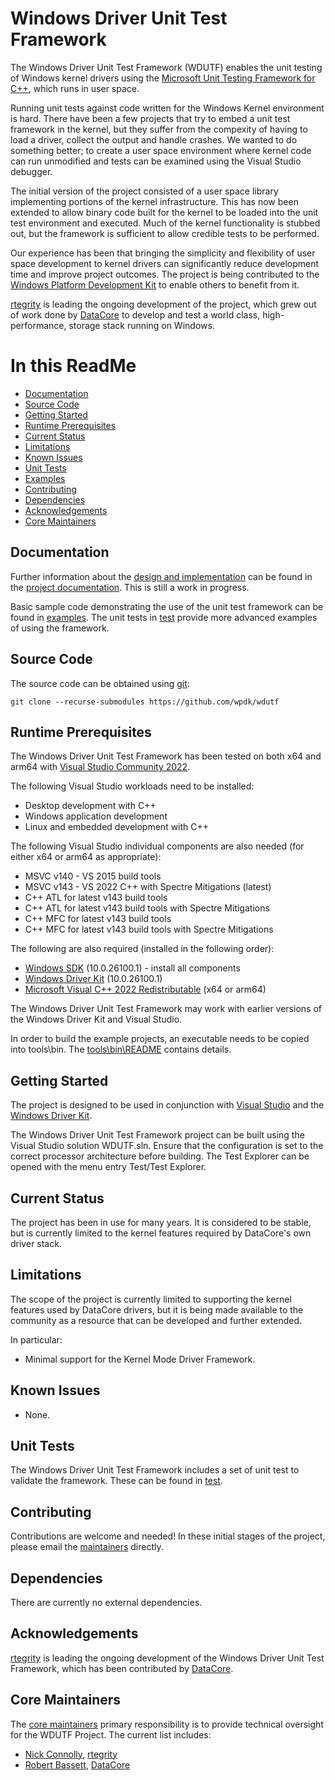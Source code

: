 # Windows Driver Unit Test Framework

The Windows Driver Unit Test Framework (WDUTF) enables the unit testing of Windows kernel drivers using the [Microsoft Unit Testing Framework for C++](https://learn.microsoft.com/en-us/visualstudio/test/how-to-use-microsoft-test-framework-for-cpp?view=vs-2022), which runs in user space.

Running unit tests against code written for the Windows Kernel environment is hard. There have been a few projects that try to embed a unit test framework in the kernel, but they suffer from the compexity of having to load a driver, collect the output and handle crashes. We wanted to do something better; to create a user space environment where kernel code can run unmodified and tests can be examined using the Visual Studio debugger.

The initial version of the project consisted of a user space library implementing portions of the kernel infrastructure. This has now been extended to allow binary code built for the kernel to be loaded into the unit test environment and executed. Much of the kernel functionality is stubbed out, but the framework is sufficient to allow credible tests to be performed.

Our experience has been that bringing the simplicity and flexibility of user space development to kernel drivers can significantly reduce development time and improve project outcomes. The project is being contributed to the [Windows Platform Development Kit](https://wpdk.github.io/) to enable others to benefit from it.

[rtegrity](https://rtegrity.com/) is leading the ongoing development of the project, which grew out of work done by [DataCore](https://datacore.com/) to develop and test a world class, high-performance, storage stack running on Windows.

# In this ReadMe

* [Documentation](#documentation)
* [Source Code](#source)
* [Getting Started](#start)
* [Runtime Prerequisites](#prereq)
* [Current Status](#status)
* [Limitations](#limitations)
* [Known Issues](#issues)
* [Unit Tests](#unit)
* [Examples](#examples)
* [Contributing](#contrib)
* [Dependencies](#depend)
* [Acknowledgements](#acknowledge)
* [Core Maintainers](#core)

<a id="documentation"></a>
## Documentation

Further information about the [design and implementation](https://github.com/wpdk/wdutf/blob/main/doc/design.md)
can be found in the [project documentation](https://github.com/wpdk/wdutf/blob/main/doc). This is still a work in progress.

Basic sample code demonstrating the use of the unit test framework can be found in [examples](https://github.com/wpdk/wdutf/blob/main/examples). The unit tests in [test](https://github.com/wpdk/wdutf/blob/main/test) provide more advanced examples of using the framework.

<a id="source"></a>
## Source Code

The source code can be obtained using [git](https://git-scm.com/):
~~~{.sh}
git clone --recurse-submodules https://github.com/wpdk/wdutf
~~~

<a id="prereq"></a>
## Runtime Prerequisites

The Windows Driver Unit Test Framework has been tested on both x64 and arm64 with [Visual Studio Community 2022](https://visualstudio.microsoft.com/vs/). 

The following Visual Studio workloads need to be installed:

* Desktop development with C++
* Windows application development
* Linux and embedded development with C++

The following Visual Studio individual components are also needed (for either x64 or arm64 as appropriate):

* MSVC v140 - VS 2015 build tools
* MSVC v143 - VS 2022 C++ with Spectre Mitigations (latest)
* C++ ATL for latest v143 build tools
* C++ ATL for latest v143 build tools with Spectre Mitigations
* C++ MFC for latest v143 build tools
* C++ MFC for latest v143 build tools with Spectre Mitigations

The following are also required (installed in the following order):

* [Windows SDK](https://developer.microsoft.com/en-us/windows/downloads/windows-sdk/) (10.0.26100.1) - install all components
* [Windows Driver Kit](https://learn.microsoft.com/en-us/windows-hardware/drivers/download-the-wdk)
(10.0.26100.1)
* [Microsoft Visual C++ 2022 Redistributable](https://learn.microsoft.com/en-us/cpp/windows/latest-supported-vc-redist?view=msvc-170) (x64 or arm64)

The Windows Driver Unit Test Framework may work with earlier versions of the Windows Driver Kit and Visual Studio.

In order to build the example projects, an executable needs to be copied into tools\bin. The [tools\bin\README](https://github.com/wpdk/wdutf/blob/main/tools/bin/README.md) contains details.

<a id="start"></a>
## Getting Started

The project is designed to be used in conjunction with [Visual Studio](https://visualstudio.microsoft.com/)
and the [Windows Driver Kit](https://learn.microsoft.com/en-us/windows-hardware/drivers/download-the-wdk).

The Windows Driver Unit Test Framework project can be built using
the Visual Studio solution WDUTF.sln. Ensure that the configuration is set to the correct processor architecture before building. The Test Explorer can be opened with the menu entry Test/Test Explorer.

<a id="status"></a>
## Current Status

The project has been in use for many years. It is considered to be stable, but is currently limited to the kernel features required by DataCore's own driver stack.

<a id="limitations"></a>
## Limitations

The scope of the project is currently limited to supporting the kernel features used by DataCore drivers, but it is being made available to the community as a resource that can be developed and further extended.

In particular:

* Minimal support for the Kernel Mode Driver Framework.

<a id="issues"></a>
## Known Issues

* None.

<a id="unit"></a>
## Unit Tests

The Windows Driver Unit Test Framework includes a set of unit test to validate the framework. These can be found in [test](https://github.com/wpdk/wdutf/blob/main/test).

<a id="contrib"></a>
## Contributing

Contributions are welcome and needed! In these initial stages of the project, please email the [maintainers](https://github.com/wpdk/wpdk/blob/master/MAINTAINERS.md) directly.

<a id="depend"></a>
## Dependencies

There are currently no external dependencies.

<a id="acknowledge"></a>
## Acknowledgements
[rtegrity](https://rtegrity.com/) is leading the ongoing development of the Windows Driver Unit Test Framework, which has been contributed by [DataCore](https://datacore.com/).

<a id="core"></a>
## Core Maintainers

The [core maintainers](https://github.com/wpdk/wdutf/blob/main/MAINTAINERS.md) primary responsibility is to provide technical oversight for the WDUTF Project. The current list includes:
* [Nick Connolly](https://github.com/nconnolly1), [rtegrity](https://rtegrity.com/)
* [Robert Bassett](https://github.com/datacore-rbassett), [DataCore](https://datacore.com/)
